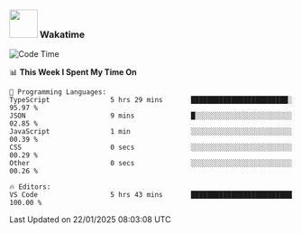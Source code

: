 ### <img src="https://media.giphy.com/media/VgCDAzcKvsR6OM0uWg/giphy.gif" width="50"> Wakatime

  <!--START_SECTION:waka-->
![Code Time](http://img.shields.io/badge/Code%20Time-1%2C475%20hrs%2027%20mins-blue)

📊 **This Week I Spent My Time On** 

```text
💬 Programming Languages: 
TypeScript               5 hrs 29 mins       ████████████████████████░   95.97 % 
JSON                     9 mins              █░░░░░░░░░░░░░░░░░░░░░░░░   02.85 % 
JavaScript               1 min               ░░░░░░░░░░░░░░░░░░░░░░░░░   00.39 % 
CSS                      0 secs              ░░░░░░░░░░░░░░░░░░░░░░░░░   00.29 % 
Other                    0 secs              ░░░░░░░░░░░░░░░░░░░░░░░░░   00.26 % 

🔥 Editors: 
VS Code                  5 hrs 43 mins       █████████████████████████   100.00 % 
```


 Last Updated on 22/01/2025 08:03:08 UTC
<!--END_SECTION:waka-->
